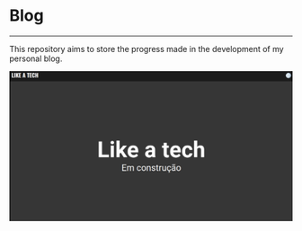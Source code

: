 # Blog

***

This repository aims to store the progress made in the development of my personal blog.

![alt text](./images/building.png "Página em construção" )